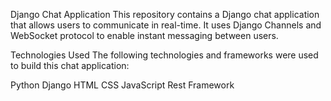 Django Chat Application
This repository contains a Django chat application that allows users to communicate in real-time. It uses Django Channels and WebSocket protocol to enable instant messaging between users.

Technologies Used
The following technologies and frameworks were used to build this chat application:

Python
Django
HTML
CSS
JavaScript
Rest Framework

